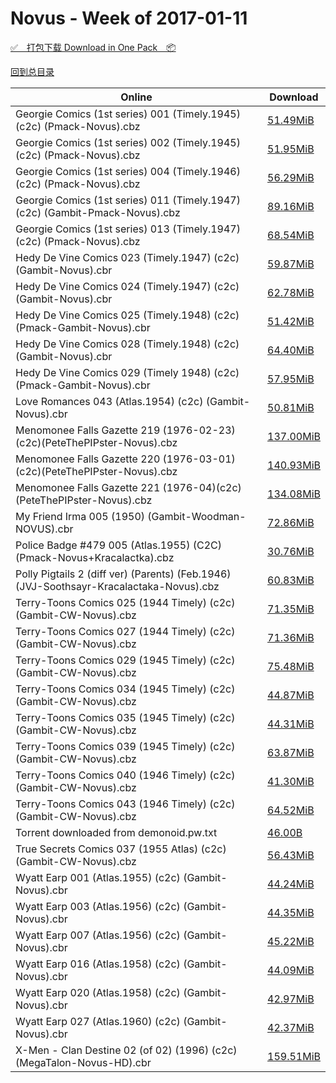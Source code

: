 # Novus - Week of 2017-01-11

[✅&emsp;打包下载 Download in One Pack&emsp;📦](https://pan.baidu.com/s/1pLbYJ0Z)

[回到总目录](https://github.com/alicewish/markdown/blob/master/Catalogs.md)



Online | Download
--- | ---
Georgie Comics (1st series) 001 (Timely.1945) (c2c) (Pmack-Novus).cbz | [51.49MiB](https://pan.baidu.com/s/1pLbYJ0Z#list/path=%2FNovus%20-%20Week%20of%202017%20Q1%2FNovus%20-%20Week%20of%202017-01-11%2F%E3%82%AA%E3%82%B5%E3%82%AF%E3%82%A4%E3%82%AF%E3%82%A8%E3%82%A6%E3%82%AD%E3%82%AF%E3%82%B5%E3%82%A8%E3%82%B7%E3%82%B7%E3%82%B3%E3%82%B1%E3%82%A8%E3%82%B7%E3%82%B7%E3%82%B1%E3%82%B9%E3%82%BD%E3%82%AB%E3%82%A2%E3%82%BD%E3%82%A6%E3%82%AF%E3%82%AF%E3%82%BD%E3%82%B9%E3%82%BB%E3%82%BB%E3%82%A8&parentPath=%2FNovus%20-%20Week%20of%202017%20Q1)
Georgie Comics (1st series) 002 (Timely.1945) (c2c) (Pmack-Novus).cbz | [51.95MiB](https://pan.baidu.com/s/1pLbYJ0Z#list/path=%2FNovus%20-%20Week%20of%202017%20Q1%2FNovus%20-%20Week%20of%202017-01-11%2F%E3%82%A2%E3%82%AB%E3%82%AF%E3%82%BB%E3%82%AF%E3%82%AA%E3%82%B7%E3%82%B3%E3%82%BD%E3%82%A6%E3%82%B9%E3%82%AF%E3%82%AD%E3%82%AD%E3%82%B9%E3%82%AD%E3%82%AA%E3%82%BD%E3%82%BD%E3%82%A6%E3%82%B5%E3%82%BF%E3%82%A2%E3%82%BF%E3%82%AA%E3%82%B1%E3%82%B5%E3%82%B1%E3%82%BB%E3%82%A4%E3%82%A8%E3%82%BF&parentPath=%2FNovus%20-%20Week%20of%202017%20Q1)
Georgie Comics (1st series) 004 (Timely.1946) (c2c) (Pmack-Novus).cbz | [56.29MiB](https://pan.baidu.com/s/1pLbYJ0Z#list/path=%2FNovus%20-%20Week%20of%202017%20Q1%2FNovus%20-%20Week%20of%202017-01-11%2F%E3%82%B7%E3%82%AF%E3%82%AD%E3%82%B9%E3%82%A6%E3%82%BD%E3%82%B3%E3%82%AD%E3%82%A4%E3%82%A4%E3%82%AA%E3%82%A8%E3%82%AB%E3%82%B7%E3%82%AA%E3%82%BF%E3%82%BF%E3%82%B5%E3%82%BF%E3%82%AB%E3%82%AF%E3%82%A2%E3%82%AF%E3%82%AA%E3%82%AD%E3%82%BF%E3%82%BF%E3%82%AF%E3%82%BB%E3%82%B9%E3%82%A4%E3%82%BF&parentPath=%2FNovus%20-%20Week%20of%202017%20Q1)
Georgie Comics (1st series) 011 (Timely.1947) (c2c) (Gambit-Pmack-Novus).cbz | [89.16MiB](https://pan.baidu.com/s/1pLbYJ0Z#list/path=%2FNovus%20-%20Week%20of%202017%20Q1%2FNovus%20-%20Week%20of%202017-01-11%2F%E3%82%A4%E3%82%A6%E3%82%BF%E3%82%AD%E3%82%A8%E3%82%B7%E3%82%BD%E3%82%AA%E3%82%A8%E3%82%AD%E3%82%A6%E3%82%AF%E3%82%B5%E3%82%AD%E3%82%BB%E3%82%A8%E3%82%BD%E3%82%B9%E3%82%A4%E3%82%A4%E3%82%B9%E3%82%AA%E3%82%BF%E3%82%AA%E3%82%AD%E3%82%B1%E3%82%B5%E3%82%BB%E3%82%B7%E3%82%A8%E3%82%BD%E3%82%A2&parentPath=%2FNovus%20-%20Week%20of%202017%20Q1)
Georgie Comics (1st series) 013 (Timely.1947) (c2c) (Pmack-Novus).cbz | [68.54MiB](https://pan.baidu.com/s/1pLbYJ0Z#list/path=%2FNovus%20-%20Week%20of%202017%20Q1%2FNovus%20-%20Week%20of%202017-01-11%2F%E3%82%AA%E3%82%B1%E3%82%BD%E3%82%BF%E3%82%BF%E3%82%AD%E3%82%B3%E3%82%BF%E3%82%B5%E3%82%B5%E3%82%AD%E3%82%A2%E3%82%A4%E3%82%A6%E3%82%B3%E3%82%B9%E3%82%B3%E3%82%A2%E3%82%AA%E3%82%AF%E3%82%AA%E3%82%BB%E3%82%B5%E3%82%AD%E3%82%A4%E3%82%AD%E3%82%BD%E3%82%B1%E3%82%A8%E3%82%A2%E3%82%BB%E3%82%A2&parentPath=%2FNovus%20-%20Week%20of%202017%20Q1)
Hedy De Vine Comics 023 (Timely.1947) (c2c) (Gambit-Novus).cbr | [59.87MiB](https://pan.baidu.com/s/1pLbYJ0Z#list/path=%2FNovus%20-%20Week%20of%202017%20Q1%2FNovus%20-%20Week%20of%202017-01-11%2F%E3%82%A2%E3%82%A2%E3%82%AD%E3%82%A4%E3%82%AB%E3%82%A6%E3%82%A2%E3%82%AF%E3%82%A4%E3%82%B5%E3%82%AF%E3%82%A2%E3%82%A6%E3%82%AB%E3%82%AD%E3%82%BF%E3%82%A8%E3%82%B9%E3%82%A6%E3%82%B9%E3%82%B3%E3%82%B7%E3%82%A8%E3%82%A6%E3%82%A2%E3%82%B3%E3%82%B3%E3%82%BD%E3%82%B5%E3%82%AA%E3%82%B3%E3%82%B5&parentPath=%2FNovus%20-%20Week%20of%202017%20Q1)
Hedy De Vine Comics 024 (Timely.1947) (c2c) (Gambit-Novus).cbr | [62.78MiB](https://pan.baidu.com/s/1pLbYJ0Z#list/path=%2FNovus%20-%20Week%20of%202017%20Q1%2FNovus%20-%20Week%20of%202017-01-11%2F%E3%82%AD%E3%82%BB%E3%82%B1%E3%82%B7%E3%82%AA%E3%82%B9%E3%82%BB%E3%82%A6%E3%82%BD%E3%82%AD%E3%82%B1%E3%82%A6%E3%82%BB%E3%82%B5%E3%82%AB%E3%82%B1%E3%82%BD%E3%82%AA%E3%82%B3%E3%82%AD%E3%82%AF%E3%82%BB%E3%82%AF%E3%82%A2%E3%82%B3%E3%82%B9%E3%82%BB%E3%82%A4%E3%82%AF%E3%82%A6%E3%82%B1%E3%82%B7&parentPath=%2FNovus%20-%20Week%20of%202017%20Q1)
Hedy De Vine Comics 025 (Timely.1948) (c2c) (Pmack-Gambit-Novus).cbr | [51.42MiB](https://pan.baidu.com/s/1pLbYJ0Z#list/path=%2FNovus%20-%20Week%20of%202017%20Q1%2FNovus%20-%20Week%20of%202017-01-11%2F%E3%82%A4%E3%82%A2%E3%82%BF%E3%82%B1%E3%82%B7%E3%82%A8%E3%82%B9%E3%82%B1%E3%82%B3%E3%82%A8%E3%82%AD%E3%82%B3%E3%82%BD%E3%82%AD%E3%82%BD%E3%82%A2%E3%82%B7%E3%82%B9%E3%82%BF%E3%82%A2%E3%82%BD%E3%82%AB%E3%82%AB%E3%82%AD%E3%82%AF%E3%82%BB%E3%82%B5%E3%82%BD%E3%82%AB%E3%82%B5%E3%82%BB%E3%82%B5&parentPath=%2FNovus%20-%20Week%20of%202017%20Q1)
Hedy De Vine Comics 028 (Timely.1948) (c2c) (Gambit-Novus).cbr | [64.40MiB](https://pan.baidu.com/s/1pLbYJ0Z#list/path=%2FNovus%20-%20Week%20of%202017%20Q1%2FNovus%20-%20Week%20of%202017-01-11%2F%E3%82%B5%E3%82%B7%E3%82%A6%E3%82%BD%E3%82%BB%E3%82%A6%E3%82%A4%E3%82%A2%E3%82%B5%E3%82%B1%E3%82%A4%E3%82%B7%E3%82%BD%E3%82%BF%E3%82%B3%E3%82%A2%E3%82%AD%E3%82%BF%E3%82%B5%E3%82%B1%E3%82%A2%E3%82%AB%E3%82%AF%E3%82%AB%E3%82%BB%E3%82%B3%E3%82%A2%E3%82%AA%E3%82%AB%E3%82%A8%E3%82%A2%E3%82%A6&parentPath=%2FNovus%20-%20Week%20of%202017%20Q1)
Hedy De Vine Comics 029 (Timely 1948) (c2c) (Pmack-Gambit-Novus).cbr | [57.95MiB](https://pan.baidu.com/s/1pLbYJ0Z#list/path=%2FNovus%20-%20Week%20of%202017%20Q1%2FNovus%20-%20Week%20of%202017-01-11%2F%E3%82%A2%E3%82%BF%E3%82%B1%E3%82%B9%E3%82%A4%E3%82%B1%E3%82%BB%E3%82%B5%E3%82%A6%E3%82%A6%E3%82%BD%E3%82%A4%E3%82%BF%E3%82%B9%E3%82%B7%E3%82%AD%E3%82%A6%E3%82%BB%E3%82%BD%E3%82%B5%E3%82%AF%E3%82%B3%E3%82%AF%E3%82%AD%E3%82%A8%E3%82%A2%E3%82%AA%E3%82%BD%E3%82%B3%E3%82%BF%E3%82%A2%E3%82%BF&parentPath=%2FNovus%20-%20Week%20of%202017%20Q1)
Love Romances 043 (Atlas.1954) (c2c) (Gambit-Novus).cbr | [50.81MiB](https://pan.baidu.com/s/1pLbYJ0Z#list/path=%2FNovus%20-%20Week%20of%202017%20Q1%2FNovus%20-%20Week%20of%202017-01-11%2F%E3%82%A4%E3%82%A8%E3%82%B1%E3%82%B3%E3%82%AD%E3%82%B5%E3%82%AB%E3%82%A4%E3%82%A8%E3%82%BD%E3%82%AB%E3%82%A8%E3%82%A4%E3%82%AA%E3%82%BF%E3%82%AB%E3%82%A2%E3%82%B5%E3%82%BD%E3%82%B9%E3%82%B7%E3%82%A4%E3%82%A4%E3%82%A4%E3%82%AF%E3%82%B9%E3%82%AD%E3%82%BF%E3%82%AB%E3%82%BF%E3%82%A2%E3%82%B5&parentPath=%2FNovus%20-%20Week%20of%202017%20Q1)
Menomonee Falls Gazette 219 (1976-02-23)(c2c)(PeteThePIPster-Novus).cbz | [137.00MiB](https://pan.baidu.com/s/1pLbYJ0Z#list/path=%2FNovus%20-%20Week%20of%202017%20Q1%2FNovus%20-%20Week%20of%202017-01-11%2F%E3%82%BD%E3%82%B3%E3%82%AA%E3%82%A6%E3%82%AB%E3%82%BD%E3%82%B3%E3%82%A2%E3%82%BD%E3%82%B9%E3%82%BB%E3%82%A4%E3%82%AB%E3%82%BD%E3%82%AD%E3%82%A8%E3%82%AB%E3%82%B5%E3%82%BB%E3%82%B5%E3%82%A4%E3%82%A2%E3%82%BD%E3%82%BF%E3%82%B9%E3%82%AF%E3%82%A6%E3%82%BD%E3%82%AD%E3%82%AF%E3%82%BB%E3%82%B5&parentPath=%2FNovus%20-%20Week%20of%202017%20Q1)
Menomonee Falls Gazette 220 (1976-03-01)(c2c)(PeteThePIPster-Novus).cbz | [140.93MiB](https://pan.baidu.com/s/1pLbYJ0Z#list/path=%2FNovus%20-%20Week%20of%202017%20Q1%2FNovus%20-%20Week%20of%202017-01-11%2F%E3%82%AF%E3%82%A2%E3%82%BF%E3%82%B3%E3%82%A2%E3%82%B7%E3%82%BB%E3%82%B7%E3%82%B7%E3%82%AA%E3%82%A4%E3%82%BF%E3%82%A2%E3%82%A2%E3%82%A2%E3%82%BF%E3%82%B3%E3%82%B3%E3%82%A8%E3%82%B7%E3%82%AD%E3%82%AA%E3%82%B1%E3%82%BD%E3%82%A8%E3%82%AA%E3%82%AB%E3%82%B3%E3%82%B7%E3%82%A6%E3%82%AF%E3%82%AD&parentPath=%2FNovus%20-%20Week%20of%202017%20Q1)
Menomonee Falls Gazette 221 (1976-04)(c2c)(PeteThePIPster-Novus).cbz | [134.08MiB](https://pan.baidu.com/s/1pLbYJ0Z#list/path=%2FNovus%20-%20Week%20of%202017%20Q1%2FNovus%20-%20Week%20of%202017-01-11%2F%E3%82%BD%E3%82%A2%E3%82%B1%E3%82%B7%E3%82%AB%E3%82%B7%E3%82%BD%E3%82%A4%E3%82%A6%E3%82%B3%E3%82%B3%E3%82%AA%E3%82%A6%E3%82%A4%E3%82%A2%E3%82%AB%E3%82%AF%E3%82%BB%E3%82%AA%E3%82%A8%E3%82%BB%E3%82%AD%E3%82%BB%E3%82%A8%E3%82%A8%E3%82%B3%E3%82%A2%E3%82%B9%E3%82%A2%E3%82%AB%E3%82%BD%E3%82%A6&parentPath=%2FNovus%20-%20Week%20of%202017%20Q1)
My Friend Irma 005 (1950) (Gambit-Woodman-NOVUS).cbr | [72.86MiB](https://pan.baidu.com/s/1pLbYJ0Z#list/path=%2FNovus%20-%20Week%20of%202017%20Q1%2FNovus%20-%20Week%20of%202017-01-11%2F%E3%82%B1%E3%82%B5%E3%82%B9%E3%82%BF%E3%82%A8%E3%82%A2%E3%82%A2%E3%82%AA%E3%82%B1%E3%82%A4%E3%82%B1%E3%82%B3%E3%82%B5%E3%82%BD%E3%82%AD%E3%82%BB%E3%82%B9%E3%82%B1%E3%82%BD%E3%82%A2%E3%82%AF%E3%82%B1%E3%82%A8%E3%82%B3%E3%82%AB%E3%82%BD%E3%82%B5%E3%82%AF%E3%82%A8%E3%82%B3%E3%82%A4%E3%82%BD&parentPath=%2FNovus%20-%20Week%20of%202017%20Q1)
Police Badge #479 005 (Atlas.1955) (C2C) (Pmack-Novus+Kracalactka).cbz | [30.76MiB](https://pan.baidu.com/s/1pLbYJ0Z#list/path=%2FNovus%20-%20Week%20of%202017%20Q1%2FNovus%20-%20Week%20of%202017-01-11%2F%E3%82%BD%E3%82%BF%E3%82%B1%E3%82%AF%E3%82%B3%E3%82%AB%E3%82%AA%E3%82%A6%E3%82%BD%E3%82%AB%E3%82%B5%E3%82%B1%E3%82%B7%E3%82%B9%E3%82%BD%E3%82%BD%E3%82%B7%E3%82%B5%E3%82%AB%E3%82%B9%E3%82%A8%E3%82%B7%E3%82%AF%E3%82%BF%E3%82%AF%E3%82%BD%E3%82%B7%E3%82%BD%E3%82%AF%E3%82%BF%E3%82%B3%E3%82%B5&parentPath=%2FNovus%20-%20Week%20of%202017%20Q1)
Polly Pigtails 2 (diff ver) (Parents) (Feb.1946) (JVJ-Soothsayr-Kracalactaka-Novus).cbz | [60.83MiB](https://pan.baidu.com/s/1pLbYJ0Z#list/path=%2FNovus%20-%20Week%20of%202017%20Q1%2FNovus%20-%20Week%20of%202017-01-11%2F%E3%82%B9%E3%82%A6%E3%82%A4%E3%82%AB%E3%82%AF%E3%82%A2%E3%82%AB%E3%82%A6%E3%82%B1%E3%82%AF%E3%82%B7%E3%82%B9%E3%82%B1%E3%82%B7%E3%82%BB%E3%82%AF%E3%82%B3%E3%82%AF%E3%82%AB%E3%82%BD%E3%82%B5%E3%82%BF%E3%82%B1%E3%82%AA%E3%82%BF%E3%82%B1%E3%82%BF%E3%82%AA%E3%82%BF%E3%82%A8%E3%82%B5%E3%82%BB&parentPath=%2FNovus%20-%20Week%20of%202017%20Q1)
Terry-Toons Comics 025 (1944 Timely) (c2c) (Gambit-CW-Novus).cbz | [71.35MiB](https://pan.baidu.com/s/1pLbYJ0Z#list/path=%2FNovus%20-%20Week%20of%202017%20Q1%2FNovus%20-%20Week%20of%202017-01-11%2F%E3%82%B1%E3%82%B7%E3%82%B7%E3%82%BB%E3%82%A8%E3%82%A4%E3%82%B9%E3%82%BB%E3%82%BB%E3%82%B3%E3%82%BB%E3%82%B7%E3%82%A4%E3%82%B3%E3%82%B7%E3%82%B5%E3%82%BB%E3%82%AA%E3%82%B1%E3%82%A8%E3%82%A2%E3%82%AF%E3%82%B9%E3%82%BD%E3%82%B3%E3%82%B7%E3%82%AA%E3%82%B5%E3%82%A2%E3%82%B9%E3%82%B9%E3%82%B3&parentPath=%2FNovus%20-%20Week%20of%202017%20Q1)
Terry-Toons Comics 027 (1944 Timely) (c2c) (Gambit-CW-Novus).cbz | [71.36MiB](https://pan.baidu.com/s/1pLbYJ0Z#list/path=%2FNovus%20-%20Week%20of%202017%20Q1%2FNovus%20-%20Week%20of%202017-01-11%2F%E3%82%A6%E3%82%BD%E3%82%A4%E3%82%AF%E3%82%BB%E3%82%B7%E3%82%B7%E3%82%B7%E3%82%A2%E3%82%A4%E3%82%AF%E3%82%B7%E3%82%AF%E3%82%BB%E3%82%BD%E3%82%A4%E3%82%B3%E3%82%AD%E3%82%B5%E3%82%AD%E3%82%BD%E3%82%B3%E3%82%A2%E3%82%BD%E3%82%B5%E3%82%AB%E3%82%B9%E3%82%AB%E3%82%AF%E3%82%AF%E3%82%BF%E3%82%A8&parentPath=%2FNovus%20-%20Week%20of%202017%20Q1)
Terry-Toons Comics 029 (1945 Timely) (c2c) (Gambit-CW-Novus).cbz | [75.48MiB](https://pan.baidu.com/s/1pLbYJ0Z#list/path=%2FNovus%20-%20Week%20of%202017%20Q1%2FNovus%20-%20Week%20of%202017-01-11%2F%E3%82%B3%E3%82%B1%E3%82%B5%E3%82%B3%E3%82%A2%E3%82%BB%E3%82%AA%E3%82%AF%E3%82%AA%E3%82%AD%E3%82%BB%E3%82%A6%E3%82%A2%E3%82%AB%E3%82%BD%E3%82%B5%E3%82%BB%E3%82%BD%E3%82%BD%E3%82%A6%E3%82%B1%E3%82%BF%E3%82%BB%E3%82%BB%E3%82%A6%E3%82%A6%E3%82%A4%E3%82%AD%E3%82%A4%E3%82%B3%E3%82%A4%E3%82%A2&parentPath=%2FNovus%20-%20Week%20of%202017%20Q1)
Terry-Toons Comics 034 (1945 Timely) (c2c) (Gambit-CW-Novus).cbz | [44.87MiB](https://pan.baidu.com/s/1pLbYJ0Z#list/path=%2FNovus%20-%20Week%20of%202017%20Q1%2FNovus%20-%20Week%20of%202017-01-11%2F%E3%82%A4%E3%82%AA%E3%82%AD%E3%82%A4%E3%82%AD%E3%82%AA%E3%82%B5%E3%82%AF%E3%82%B9%E3%82%AD%E3%82%B7%E3%82%B1%E3%82%A4%E3%82%BD%E3%82%BD%E3%82%B3%E3%82%B9%E3%82%AA%E3%82%A6%E3%82%B9%E3%82%B1%E3%82%A4%E3%82%AB%E3%82%BD%E3%82%AA%E3%82%AA%E3%82%AA%E3%82%A2%E3%82%B7%E3%82%A6%E3%82%AA%E3%82%AD&parentPath=%2FNovus%20-%20Week%20of%202017%20Q1)
Terry-Toons Comics 035 (1945 Timely) (c2c) (Gambit-CW-Novus).cbz | [44.31MiB](https://pan.baidu.com/s/1pLbYJ0Z#list/path=%2FNovus%20-%20Week%20of%202017%20Q1%2FNovus%20-%20Week%20of%202017-01-11%2F%E3%82%B5%E3%82%AB%E3%82%B3%E3%82%A6%E3%82%A4%E3%82%A4%E3%82%B1%E3%82%AB%E3%82%AF%E3%82%AD%E3%82%A2%E3%82%B7%E3%82%AF%E3%82%A4%E3%82%B7%E3%82%A4%E3%82%A4%E3%82%A8%E3%82%A4%E3%82%AF%E3%82%A6%E3%82%BB%E3%82%A2%E3%82%B1%E3%82%B9%E3%82%A4%E3%82%A2%E3%82%BD%E3%82%A6%E3%82%A8%E3%82%A8%E3%82%A6&parentPath=%2FNovus%20-%20Week%20of%202017%20Q1)
Terry-Toons Comics 039 (1945 Timely) (c2c) (Gambit-CW-Novus).cbz | [63.87MiB](https://pan.baidu.com/s/1pLbYJ0Z#list/path=%2FNovus%20-%20Week%20of%202017%20Q1%2FNovus%20-%20Week%20of%202017-01-11%2F%E3%82%AF%E3%82%BB%E3%82%A2%E3%82%A6%E3%82%B3%E3%82%A6%E3%82%AF%E3%82%AB%E3%82%AD%E3%82%A6%E3%82%AF%E3%82%BD%E3%82%AD%E3%82%B7%E3%82%B1%E3%82%BD%E3%82%B1%E3%82%A6%E3%82%BB%E3%82%B7%E3%82%AA%E3%82%B3%E3%82%BF%E3%82%AF%E3%82%A4%E3%82%AB%E3%82%B5%E3%82%B5%E3%82%B1%E3%82%BD%E3%82%BD%E3%82%B1&parentPath=%2FNovus%20-%20Week%20of%202017%20Q1)
Terry-Toons Comics 040 (1946 Timely) (c2c) (Gambit-CW-Novus).cbz | [41.30MiB](https://pan.baidu.com/s/1pLbYJ0Z#list/path=%2FNovus%20-%20Week%20of%202017%20Q1%2FNovus%20-%20Week%20of%202017-01-11%2F%E3%82%BF%E3%82%AB%E3%82%BF%E3%82%AF%E3%82%BB%E3%82%BB%E3%82%BD%E3%82%A6%E3%82%B3%E3%82%A8%E3%82%BF%E3%82%BB%E3%82%BB%E3%82%BF%E3%82%B9%E3%82%AA%E3%82%B9%E3%82%BB%E3%82%A2%E3%82%A2%E3%82%B9%E3%82%B5%E3%82%B7%E3%82%B3%E3%82%A2%E3%82%A4%E3%82%AB%E3%82%B9%E3%82%A2%E3%82%AB%E3%82%AD%E3%82%A2&parentPath=%2FNovus%20-%20Week%20of%202017%20Q1)
Terry-Toons Comics 043 (1946 Timely) (c2c) (Gambit-CW-Novus).cbz | [64.52MiB](https://pan.baidu.com/s/1pLbYJ0Z#list/path=%2FNovus%20-%20Week%20of%202017%20Q1%2FNovus%20-%20Week%20of%202017-01-11%2F%E3%82%BF%E3%82%AF%E3%82%A6%E3%82%B5%E3%82%A6%E3%82%A8%E3%82%B9%E3%82%B7%E3%82%A8%E3%82%B1%E3%82%A2%E3%82%B5%E3%82%B1%E3%82%B3%E3%82%B1%E3%82%BF%E3%82%AB%E3%82%AA%E3%82%A4%E3%82%B9%E3%82%AF%E3%82%AB%E3%82%BF%E3%82%B3%E3%82%BD%E3%82%B1%E3%82%A8%E3%82%BD%E3%82%BD%E3%82%A4%E3%82%B7%E3%82%BF&parentPath=%2FNovus%20-%20Week%20of%202017%20Q1)
Torrent downloaded from demonoid.pw.txt | [46.00B](https://pan.baidu.com/s/1pLbYJ0Z#list/path=%2FNovus%20-%20Week%20of%202017%20Q1%2FNovus%20-%20Week%20of%202017-01-11%2F%E3%82%BD%E3%82%B7%E3%82%BB%E3%82%B9%E3%82%AF%E3%82%A8%E3%82%A8%E3%82%A6%E3%82%A6%E3%82%B9%E3%82%A2%E3%82%AA%E3%82%B3%E3%82%BB%E3%82%A4%E3%82%B5%E3%82%B9%E3%82%A4%E3%82%BF%E3%82%AA%E3%82%AB%E3%82%A4%E3%82%B1%E3%82%BB%E3%82%AA%E3%82%A4%E3%82%B5%E3%82%A6%E3%82%AF%E3%82%B5%E3%82%A8%E3%82%A6&parentPath=%2FNovus%20-%20Week%20of%202017%20Q1)
True Secrets Comics 037 (1955 Atlas) (c2c) (Gambit-CW-Novus).cbz | [56.43MiB](https://pan.baidu.com/s/1pLbYJ0Z#list/path=%2FNovus%20-%20Week%20of%202017%20Q1%2FNovus%20-%20Week%20of%202017-01-11%2F%E3%82%BF%E3%82%BF%E3%82%B7%E3%82%BB%E3%82%A8%E3%82%AB%E3%82%B3%E3%82%B9%E3%82%B9%E3%82%BB%E3%82%AA%E3%82%A4%E3%82%A6%E3%82%AF%E3%82%BB%E3%82%B1%E3%82%A4%E3%82%AB%E3%82%B5%E3%82%AB%E3%82%BD%E3%82%AA%E3%82%B1%E3%82%BF%E3%82%B9%E3%82%B5%E3%82%BB%E3%82%B7%E3%82%A2%E3%82%A2%E3%82%BD%E3%82%AF&parentPath=%2FNovus%20-%20Week%20of%202017%20Q1)
Wyatt Earp 001 (Atlas.1955) (c2c) (Gambit-Novus).cbr | [44.24MiB](https://pan.baidu.com/s/1pLbYJ0Z#list/path=%2FNovus%20-%20Week%20of%202017%20Q1%2FNovus%20-%20Week%20of%202017-01-11%2F%E3%82%B1%E3%82%B5%E3%82%AD%E3%82%B9%E3%82%BF%E3%82%B5%E3%82%A6%E3%82%AF%E3%82%A6%E3%82%BB%E3%82%BF%E3%82%B5%E3%82%B3%E3%82%B5%E3%82%A2%E3%82%A8%E3%82%BD%E3%82%BF%E3%82%A8%E3%82%BF%E3%82%BB%E3%82%AD%E3%82%A4%E3%82%A6%E3%82%BF%E3%82%AF%E3%82%AB%E3%82%A8%E3%82%AB%E3%82%A2%E3%82%B3%E3%82%B7&parentPath=%2FNovus%20-%20Week%20of%202017%20Q1)
Wyatt Earp 003 (Atlas.1956) (c2c) (Gambit-Novus).cbr | [44.35MiB](https://pan.baidu.com/s/1pLbYJ0Z#list/path=%2FNovus%20-%20Week%20of%202017%20Q1%2FNovus%20-%20Week%20of%202017-01-11%2F%E3%82%A6%E3%82%B7%E3%82%BD%E3%82%A6%E3%82%AD%E3%82%B5%E3%82%B9%E3%82%A4%E3%82%BF%E3%82%BB%E3%82%A2%E3%82%BF%E3%82%B9%E3%82%BB%E3%82%B5%E3%82%B5%E3%82%B3%E3%82%AD%E3%82%AA%E3%82%AB%E3%82%AB%E3%82%B5%E3%82%B5%E3%82%A6%E3%82%AB%E3%82%A6%E3%82%A6%E3%82%B3%E3%82%B3%E3%82%B3%E3%82%A8%E3%82%A8&parentPath=%2FNovus%20-%20Week%20of%202017%20Q1)
Wyatt Earp 007 (Atlas.1956) (c2c) (Gambit-Novus).cbr | [45.22MiB](https://pan.baidu.com/s/1pLbYJ0Z#list/path=%2FNovus%20-%20Week%20of%202017%20Q1%2FNovus%20-%20Week%20of%202017-01-11%2F%E3%82%AF%E3%82%BB%E3%82%BD%E3%82%BB%E3%82%A4%E3%82%B3%E3%82%B3%E3%82%AA%E3%82%B1%E3%82%B9%E3%82%B7%E3%82%A4%E3%82%B9%E3%82%AF%E3%82%AA%E3%82%B3%E3%82%A8%E3%82%AF%E3%82%A2%E3%82%B3%E3%82%B3%E3%82%B5%E3%82%B7%E3%82%B3%E3%82%A4%E3%82%B3%E3%82%AF%E3%82%A4%E3%82%AA%E3%82%A4%E3%82%AD%E3%82%AA&parentPath=%2FNovus%20-%20Week%20of%202017%20Q1)
Wyatt Earp 016 (Atlas.1958) (c2c) (Gambit-Novus).cbr | [44.09MiB](https://pan.baidu.com/s/1pLbYJ0Z#list/path=%2FNovus%20-%20Week%20of%202017%20Q1%2FNovus%20-%20Week%20of%202017-01-11%2F%E3%82%BF%E3%82%BD%E3%82%B3%E3%82%B3%E3%82%AA%E3%82%B1%E3%82%AA%E3%82%B5%E3%82%AD%E3%82%BF%E3%82%B1%E3%82%B9%E3%82%AA%E3%82%BD%E3%82%AA%E3%82%A8%E3%82%BD%E3%82%B9%E3%82%B3%E3%82%B9%E3%82%A8%E3%82%BF%E3%82%A6%E3%82%B3%E3%82%AD%E3%82%BD%E3%82%A8%E3%82%BD%E3%82%AB%E3%82%BD%E3%82%A2%E3%82%A4&parentPath=%2FNovus%20-%20Week%20of%202017%20Q1)
Wyatt Earp 020 (Atlas.1958) (c2c) (Gambit-Novus).cbr | [42.97MiB](https://pan.baidu.com/s/1pLbYJ0Z#list/path=%2FNovus%20-%20Week%20of%202017%20Q1%2FNovus%20-%20Week%20of%202017-01-11%2F%E3%82%BB%E3%82%AA%E3%82%BB%E3%82%A4%E3%82%BF%E3%82%A6%E3%82%A4%E3%82%AD%E3%82%B5%E3%82%A8%E3%82%A6%E3%82%B3%E3%82%A6%E3%82%BF%E3%82%B3%E3%82%B7%E3%82%BB%E3%82%AF%E3%82%A8%E3%82%B1%E3%82%AB%E3%82%A2%E3%82%B5%E3%82%A6%E3%82%AF%E3%82%B7%E3%82%B1%E3%82%B1%E3%82%AA%E3%82%BF%E3%82%AA%E3%82%AB&parentPath=%2FNovus%20-%20Week%20of%202017%20Q1)
Wyatt Earp 027 (Atlas.1960) (c2c) (Gambit-Novus).cbr | [42.37MiB](https://pan.baidu.com/s/1pLbYJ0Z#list/path=%2FNovus%20-%20Week%20of%202017%20Q1%2FNovus%20-%20Week%20of%202017-01-11%2F%E3%82%B3%E3%82%A2%E3%82%A2%E3%82%AB%E3%82%A2%E3%82%AD%E3%82%A6%E3%82%B1%E3%82%B1%E3%82%AB%E3%82%B3%E3%82%AD%E3%82%B3%E3%82%BB%E3%82%A2%E3%82%AB%E3%82%BD%E3%82%B3%E3%82%B9%E3%82%A2%E3%82%A2%E3%82%BB%E3%82%A4%E3%82%BD%E3%82%AA%E3%82%AB%E3%82%A8%E3%82%A8%E3%82%AF%E3%82%B5%E3%82%BF%E3%82%AB&parentPath=%2FNovus%20-%20Week%20of%202017%20Q1)
X-Men - Clan Destine 02 (of 02) (1996) (c2c) (MegaTalon-Novus-HD).cbr | [159.51MiB](https://pan.baidu.com/s/1pLbYJ0Z#list/path=%2FNovus%20-%20Week%20of%202017%20Q1%2FNovus%20-%20Week%20of%202017-01-11%2F%E3%82%AA%E3%82%A6%E3%82%B7%E3%82%B7%E3%82%B3%E3%82%BD%E3%82%AD%E3%82%BF%E3%82%A4%E3%82%BD%E3%82%AB%E3%82%B7%E3%82%BB%E3%82%AD%E3%82%AF%E3%82%B5%E3%82%A2%E3%82%B7%E3%82%B5%E3%82%A6%E3%82%A4%E3%82%B7%E3%82%A6%E3%82%A6%E3%82%A4%E3%82%B7%E3%82%BF%E3%82%B5%E3%82%A8%E3%82%BD%E3%82%B3%E3%82%BB&parentPath=%2FNovus%20-%20Week%20of%202017%20Q1)